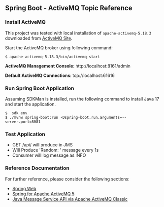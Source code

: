 ## Spring Boot - ActiveMQ Topic Reference


### Install ActiveMQ
This project was tested with local installation of `apache-activemq-5.18.3` downloaded from 
[ActiveMQ Site](https://activemq.apache.org/components/classic/download/).

Start the ActiveMQ broker using following command:
```shell
$ apache-activemq-5.18.3/bin/activemq start
```

**ActiveMQ Management Console**: http://localhost:8161/admin

**Default ActiveMQ Connections**: tcp://localhost:61616

### Run Spring Boot Application
Assuming SDKMan is installed, run the following command to install Java 17 and start the application.
```shell
$  sdk env
$ ./mvnw spring-boot:run -Dspring-boot.run.arguments=--server.port=8081
```

### Test Application

* GET /api/<Message> will produce <Message> in JMS
* Will Produce 'Random: <RandomInt>' message every 1s
* Consumer will log message as INFO  


### Reference Documentation
For further reference, please consider the following sections:

* [Spring Web](https://docs.spring.io/spring-boot/docs/3.2.0/reference/htmlsingle/index.html#web)
* [Spring for Apache ActiveMQ 5](https://docs.spring.io/spring-boot/docs/3.2.0/reference/htmlsingle/index.html#messaging.jms.activemq)
* [Java Message Service API via Apache ActiveMQ Classic](https://spring.io/guides/gs/messaging-jms/)